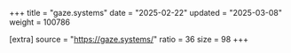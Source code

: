 +++
title = "gaze.systems"
date = "2025-02-22"
updated = "2025-03-08"
weight = 100786

[extra]
source = "https://gaze.systems/"
ratio = 36
size = 98
+++
